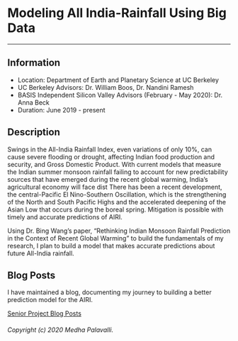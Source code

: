 # Modeling All India-Rainfall Using Big Data
---
## Information
* Location: Department of Earth and Planetary Science at UC Berkeley
* UC Berkeley Advisors: Dr. William Boos, Dr. Nandini Ramesh
* BASIS Independent Silicon Valley Advisors (February - May 2020): Dr. Anna Beck
* Duration: June 2019 - present
## Description
Swings in the All-India Rainfall Index, even variations of only 10%, can cause severe flooding or drought, affecting Indian food production and security, and Gross Domestic Product. With current models that measure the Indian summer monsoon rainfall failing to account for new predictability sources that have emerged during the recent global warming, India’s agricultural economy will face dist There has been a recent development, the central-Pacific El Nino-Southern Oscillation, which is the strengthening of the North and South Pacific Highs and the accelerated deepening of the Asian Low that occurs during the boreal spring. Mitigation is possible with timely and accurate predictions of AIRI.

Using Dr. Bing Wang’s paper, “Rethinking Indian Monsoon Rainfall Prediction in the Context of Recent Global Warming” to build the fundamentals of my research, I plan to build a model that makes accurate predictions about future All-India rainfall.
## Blog Posts
I have maintained a blog, documenting my journey to building a better prediction model for the AIRI.

[Senior Project Blog Posts](https://siliconvalley.basisindependent.com/author/medhap/?_ga=2.133478860.379748105.1588040631-1507748021.1586230276)

###### Copyright (c) 2020 Medha Palavalli.


